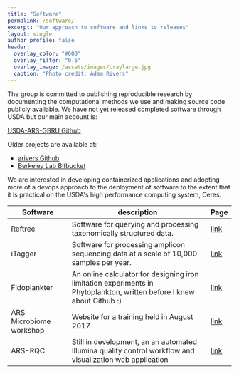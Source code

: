 ```yaml
---
title: "Software"
permalink: /software/
excerpt: "Our approach to software and links to releases"
layout: single
author_profile: false
header:
  overlay_color: "#000"
  overlay_filter: "0.5"
  overlay_image: /assets/images/craylarge.jpg
  caption: "Photo credit: Adam Rivers"
---
```


The group is committed to publishing reproducible research by documenting the computational methods we use and making source code publicly available. We have not yet released completed software through USDA but our main account is:

[USDA-ARS-GBRU Github](https://github.com/usda-ars-gbru)

Older projects are available at:
* [arivers Github](https://github.com/arivers)
* [Berkeley Lab Bitbucket](https://bitbucket.org/berkeleylab/)

We are interested in developing containerized applications and adopting more of a devops approach to the deployment of software to the extent that it is practical on the USDA's high performance computing system, Ceres.

Software|description|Page
---------|----------------------------|------------
Reftree  | Software for querying and processing taxonomically structured data.| [link](https://bitbucket.org/berkeleylab/jgi_reftree)
iTagger | Software for processing amplicon sequencing data at a scale of 10,000 samples per year. | [link](https://bitbucket.org/berkeleylab/jgi_itagger)
Fidoplankter | An online calculator for designing iron limitation experiments in Phytoplankton, written before I knew about Github :) |[link](http://fidoplankter.uga.edu/)
ARS Microbiome workshop | Website for a training held in August 2017 | [link](https://usda-ars-gbru.github.io/Microbiome-workshop/)
ARS-RQC | Still in development, an an automated Illumina quality control workflow and visualization web application | [link](https://github.com/USDA-ARS-GBRU/ARS-RQC)
